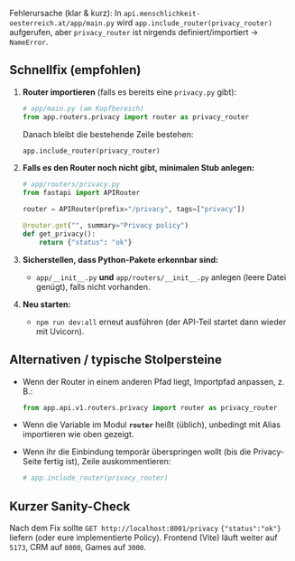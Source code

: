 Fehlerursache (klar & kurz):
In `api.menschlichkeit-oesterreich.at/app/main.py` wird `app.include_router(privacy_router)` aufgerufen, aber `privacy_router` ist nirgends definiert/importiert → `NameError`.

## Schnellfix (empfohlen)

1. **Router importieren** (falls es bereits eine `privacy.py` gibt):

   ```python
   # app/main.py (am Kopfbereich)
   from app.routers.privacy import router as privacy_router
   ```

   Danach bleibt die bestehende Zeile bestehen:

   ```python
   app.include_router(privacy_router)
   ```

2. **Falls es den Router noch nicht gibt, minimalen Stub anlegen:**

   ```python
   # app/routers/privacy.py
   from fastapi import APIRouter

   router = APIRouter(prefix="/privacy", tags=["privacy"])

   @router.get("", summary="Privacy policy")
   def get_privacy():
       return {"status": "ok"}
   ```

3. **Sicherstellen, dass Python-Pakete erkennbar sind:**

   * `app/__init__.py` **und** `app/routers/__init__.py` anlegen (leere Datei genügt), falls nicht vorhanden.

4. **Neu starten:**

   * `npm run dev:all` erneut ausführen (der API-Teil startet dann wieder mit Uvicorn).

## Alternativen / typische Stolpersteine

* Wenn der Router in einem anderen Pfad liegt, Importpfad anpassen, z. B.:

  ```python
  from app.api.v1.routers.privacy import router as privacy_router
  ```
* Wenn die Variable im Modul **`router`** heißt (üblich), unbedingt mit Alias importieren wie oben gezeigt.
* Wenn ihr die Einbindung temporär überspringen wollt (bis die Privacy-Seite fertig ist), Zeile auskommentieren:

  ```python
  # app.include_router(privacy_router)
  ```

## Kurzer Sanity-Check

Nach dem Fix sollte `GET http://localhost:8001/privacy` `{"status":"ok"}` liefern (oder eure implementierte Policy).
Frontend (Vite) läuft weiter auf `5173`, CRM auf `8000`, Games auf `3000`.
